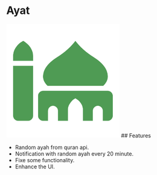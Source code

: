 # Ayat

<img src="./favicon.png" width="300">
## Features

- Random ayah from quran api.
- Notification with random ayah every 20 minute.
- Fixe some functionality.
- Enhance the UI.
